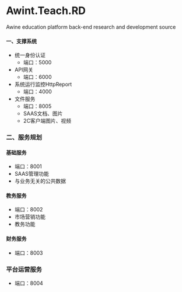 # Awint.Teach.RD
Awine education platform back-end research and development source

#### 一、支撑系统
+ 统一身份认证
  + 端口：5000
+ API网关 
  + 端口：6000
+ 系统运行监控HttpReport
  + 端口：4000
+ 文件服务
  + 端口：8005
  + SAAS文档、图片
  + 2C客户端图片、视频

### 二、服务规划

#### 基础服务
+ 端口：8001
+ SAAS管理功能
+ 与业务无关的公共数据
#### 教务服务
+ 端口：8002
+ 市场营销功能
+ 教务功能
#### 财务服务
+ 端口：8003

### 平台运营服务
+ 端口：8004

